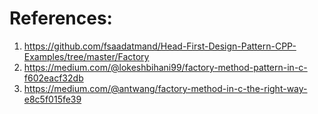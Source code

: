 # References:

1. https://github.com/fsaadatmand/Head-First-Design-Pattern-CPP-Examples/tree/master/Factory
2. https://medium.com/@lokeshbihani99/factory-method-pattern-in-c-f602eacf32db
3. https://medium.com/@antwang/factory-method-in-c-the-right-way-e8c5f015fe39
